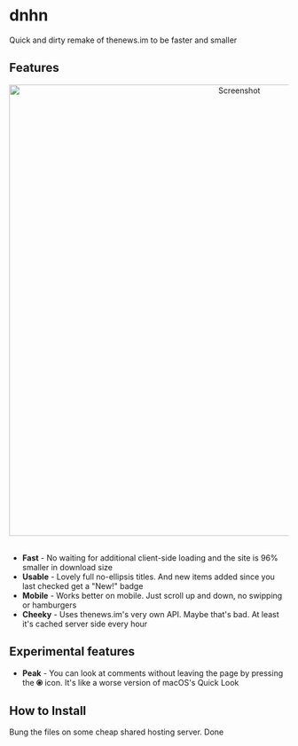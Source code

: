 # dnhn
Quick and dirty remake of thenews.im to be faster and smaller

## Features
<div align="center">
  <img src="https://raw.githubusercontent.com/anthonyec/dnhn/screenshot.png" alt="Screenshot" width="814">
</div>
<br>

- **Fast** - No waiting for additional client-side loading and the site is 96% smaller in download size
- **Usable** - Lovely full no-ellipsis titles. And new items added since you last checked get a "New!" badge
- **Mobile** - Works better on mobile. Just scroll up and down, no swipping or hamburgers
- **Cheeky** - Uses thenews.im's very own API. Maybe that's bad. At least it's cached server side every hour

## Experimental features
- **Peak** - You can look at comments without leaving the page by pressing the **⦿** icon. It's like a worse version of macOS's Quick Look

## How to Install
Bung the files on some cheap shared hosting server. Done
